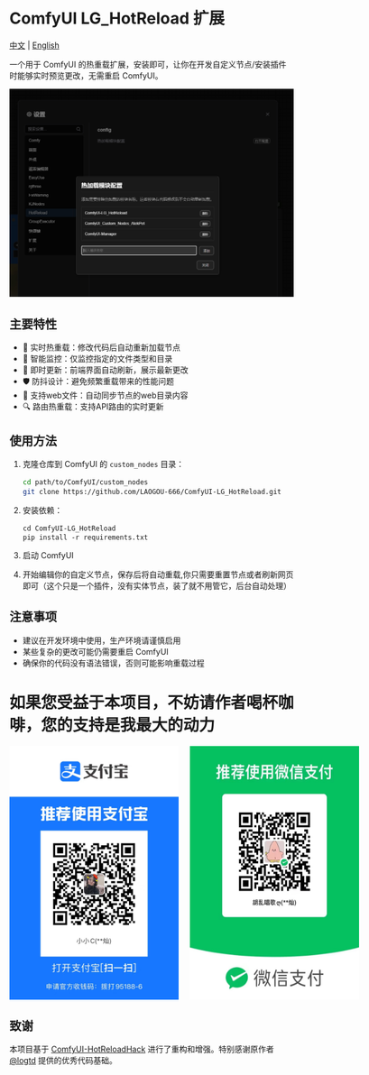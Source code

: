 # ComfyUI LG_HotReload 扩展

<!-- 语言切换 -->
[中文](README.md) | [English](README_en.md)

一个用于 ComfyUI 的热重载扩展，安装即可，让你在开发自定义节点/安装插件时能够实时预览更改，无需重启 ComfyUI。

![Image](setting.png)

## 主要特性

- 🔄 实时热重载：修改代码后自动重新加载节点
- 🎯 智能监控：仅监控指定的文件类型和目录
- 🚀 即时更新：前端界面自动刷新，展示最新更改
- 🛡️ 防抖设计：避免频繁重载带来的性能问题
- 📁 支持web文件：自动同步节点的web目录内容
- 🔍 路由热重载：支持API路由的实时更新


## 使用方法

1. 克隆仓库到 ComfyUI 的 `custom_nodes` 目录：
   ```bash
   cd path/to/ComfyUI/custom_nodes
   git clone https://github.com/LAOGOU-666/ComfyUI-LG_HotReload.git
   ```

2. 安装依赖：
   ```
   cd ComfyUI-LG_HotReload
   pip install -r requirements.txt
   ```

3. 启动 ComfyUI
4. 开始编辑你的自定义节点，保存后将自动重载,你只需要重置节点或者刷新网页即可（这个只是一个插件，没有实体节点，装了就不用管它，后台自动处理）

## 注意事项

- 建议在开发环境中使用，生产环境请谨慎启用
- 某些复杂的更改可能仍需要重启 ComfyUI
- 确保你的代码没有语法错误，否则可能影响重载过程


# 如果您受益于本项目，不妨请作者喝杯咖啡，您的支持是我最大的动力

<div style="display: flex; justify-content: left; gap: 20px;">
    <img src="https://raw.githubusercontent.com/LAOGOU-666/Comfyui-Transform/9ac1266765b53fb1d666f9c8a1d61212f2603a92/assets/alipay.jpg" width="300" alt="支付宝收款码">
    <img src="https://raw.githubusercontent.com/LAOGOU-666/Comfyui-Transform/9ac1266765b53fb1d666f9c8a1d61212f2603a92/assets/wechat.jpg" width="300" alt="微信收款码">
</div>



## 致谢

本项目基于 [ComfyUI-HotReloadHack](https://github.com/logtd/ComfyUI-HotReloadHack) 进行了重构和增强。特别感谢原作者 [@logtd](https://github.com/logtd) 提供的优秀代码基础。 


